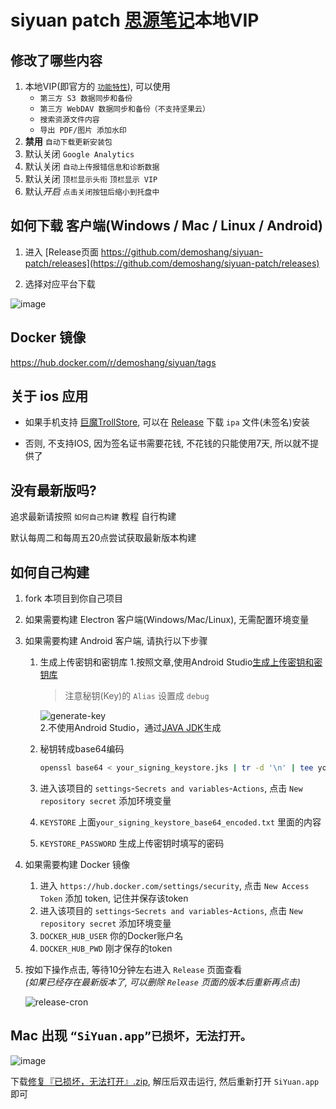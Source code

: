 # siyuan patch [思源笔记](https://github.com/siyuan-note/siyuan)本地VIP

## 修改了哪些内容

1. 本地VIP(即官方的 [`功能特性`](https://b3log.org/siyuan/pricing.html)), 可以使用
    - `第三方 S3 数据同步和备份`
    - `第三方 WebDAV 数据同步和备份（不支持坚果云）`
    - `搜索资源文件内容`
    - `导出 PDF/图片 添加水印`
2. **禁用** `自动下载更新安装包`
3. 默认关闭 `Google Analytics`
4. 默认关闭 `自动上传报错信息和诊断数据`
5. 默认关闭 `顶栏显示头衔` `顶栏显示 VIP`
6. 默认*开启* `点击关闭按钮后缩小到托盘中`

## 如何下载 客户端(Windows / Mac / Linux / Android)

1. 进入 [Release页面 https://github.com/demoshang/siyuan-patch/releases](https://github.com/demoshang/siyuan-patch/releases)

2. 选择对应平台下载  

![image](https://github.com/demoshang/siyuan-patch/assets/26966709/d81f9e8f-027c-4ae6-ba67-51bca5b62bd5)

## Docker 镜像

<https://hub.docker.com/r/demoshang/siyuan/tags>

## 关于 ios 应用

- 如果手机支持 [巨魔TrollStore](https://github.com/opa334/TrollStore), 可以在 [Release](https://github.com/demoshang/siyuan-patch/releases) 下载 `ipa` 文件(未签名)安装

- 否则, 不支持IOS, 因为签名证书需要花钱, 不花钱的只能使用7天, 所以就不提供了

## 没有最新版吗?

追求最新请按照 `如何自己构建` 教程 自行构建  
  
默认每周二和每周五20点尝试获取最新版本构建

## 如何自己构建

1. fork 本项目到你自己项目
2. 如果需要构建 Electron 客户端(Windows/Mac/Linux), 无需配置环境变量
3. 如果需要构建 Android 客户端, 请执行以下步骤
	1. 生成上传密钥和密钥库
		1.按照文章,使用Android Studio[生成上传密钥和密钥库](https://developer.android.com/studio/publish/app-signing?hl=zh-cn#generate-key)
		> 注意秘钥(Key)的 `Alias` 设置成 `debug`  

		![generate-key](https://user-images.githubusercontent.com/26966709/275674510-3fe33b8f-5aa0-4eb0-bbb6-bfdd22c1fab2.png)  
		2.不使用Android Studio，通过[JAVA JDK](https://github.com/vlian5/siyuan-patch/blob/main/javaJDK.md)生成

	2. 秘钥转成base64编码

		```bash
		openssl base64 < your_signing_keystore.jks | tr -d '\n' | tee your_signing_keystore_base64_encoded.txt
		```

	3. 进入该项目的 `settings`-`Secrets and variables`-`Actions`, 点击 `New repository secret` 添加环境变量
	4. `KEYSTORE` 上面`your_signing_keystore_base64_encoded.txt` 里面的内容
	5. `KEYSTORE_PASSWORD` 生成上传密钥时填写的密码

4. 如果需要构建 Docker 镜像
    1. 进入 `https://hub.docker.com/settings/security`, 点击 `New Access Token` 添加 token, 记住并保存该token
    2. 进入该项目的 `settings`-`Secrets and variables`-`Actions`, 点击 `New repository secret` 添加环境变量
    3. `DOCKER_HUB_USER` 你的Docker账户名
    4. `DOCKER_HUB_PWD` 刚才保存的token

5. 按如下操作点击, 等待10分钟左右进入 `Release` 页面查看  
*(如果已经存在最新版本了, 可以删除 `Release` 页面的版本后重新再点击)*  

    ![release-cron](https://github.com/demoshang/siyuan-patch/assets/26966709/d139ff11-b4a8-46ff-a532-394fddf27c54)

## Mac 出现 `“SiYuan.app”已损坏，无法打开。`  

![image](https://github.com/demoshang/siyuan-patch/assets/26966709/b876218f-8184-4b2b-877f-a7a3fa92f2d3)

下载[修复『已损坏，无法打开』.zip](https://github.com/demoshang/siyuan-patch/files/14783846/default.zip), 解压后双击运行, 然后重新打开 `SiYuan.app` 即可
